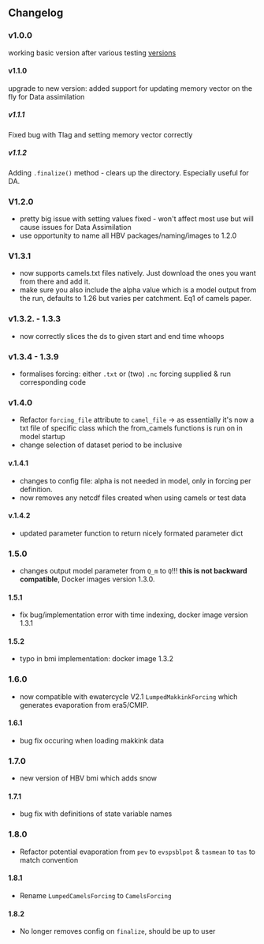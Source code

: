 ## Changelog

### v1.0.0
working basic version after various testing [versions](https://test.pypi.org/project/ewatercycle-HBV/)
#### v1.1.0
upgrade to new version: added support for updating memory vector on the fly for Data assimilation
##### v1.1.1
Fixed bug with Tlag and setting memory vector correctly 
##### v1.1.2
Adding `.finalize()` method - clears up the directory. Especially useful for DA. 
### V1.2.0
- pretty big issue with setting values fixed - won't affect most use but will cause issues for Data Assimilation
- use opportunity to name all HBV packages/naming/images to 1.2.0 
### V1.3.1
- now supports camels.txt files natively. Just download the ones you want from there and add it. 
- make sure you also include the alpha value which is a model output from the run, defaults to 1.26 but varies per catchment. Eq1 of camels paper.
### v1.3.2. - 1.3.3
- now correctly slices the ds to given start and end time whoops
### v1.3.4 - 1.3.9
- formalises forcing: either `.txt`  or (two) `.nc` forcing supplied & run corresponding code
### v1.4.0
- Refactor `forcing_file` attribute to `camel_file` -> as essentially it's now a txt file of specific class which the from_camels functions is run on in model startup
- change selection of dataset period to be inclusive
#### v.1.4.1 
- changes to config file: alpha is not needed in model, only in forcing per definition. 
- now removes any netcdf files created when using camels or test data
#### v.1.4.2
- updated parameter function to return nicely formated parameter dict
### 1.5.0
- changes output model parameter from `Q_m` to `Q`!!! **this is not backward compatible**, Docker images version 1.3.0.
#### 1.5.1
- fix bug/implementation error with time indexing, docker image version 1.3.1
#### 1.5.2
- typo in bmi implementation: docker image 1.3.2
### 1.6.0
  - now compatible with ewatercycle V2.1 `LumpedMakkinkForcing` which generates evaporation from era5/CMIP.
#### 1.6.1
  - bug fix occuring when loading makkink data
### 1.7.0
  - new version of HBV bmi which adds snow 
#### 1.7.1
  - bug fix with definitions of state variable names
### 1.8.0
- Refactor potential evaporation from `pev` to `evspsblpot` & `tasmean` to `tas` to match convention
#### 1.8.1
- Rename `LumpedCamelsForcing` to `CamelsForcing`
#### 1.8.2
- No longer removes config on `finalize`, should be up to user